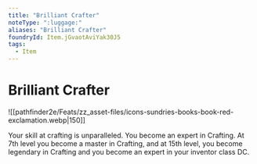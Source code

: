 ```yaml
---
title: "Brilliant Crafter"
noteType: ":luggage:"
aliases: "Brilliant Crafter"
foundryId: Item.jGvaotAviYak30J5
tags:
  - Item
---
```


# Brilliant Crafter
![[pathfinder2e/Feats/zz_asset-files/icons-sundries-books-book-red-exclamation.webp|150]]

Your skill at crafting is unparalleled. You become an expert in Crafting. At 7th level you become a master in Crafting, and at 15th level, you become legendary in Crafting and you become an expert in your inventor class DC.
